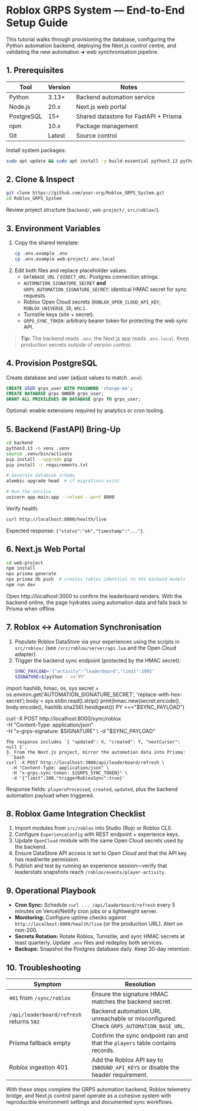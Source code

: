 # Roblox GRPS System — End-to-End Setup Guide

This tutorial walks through provisioning the database, configuring the Python
automation backend, deploying the Next.js control centre, and validating the new
automation ➜ web synchronisation pipeline.

## 1. Prerequisites

| Tool | Version | Notes |
| --- | --- | --- |
| Python | 3.13+ | Backend automation service |
| Node.js | 20.x | Next.js web portal |
| PostgreSQL | 15+ | Shared datastore for FastAPI + Prisma |
| npm | 10.x | Package management |
| Git | Latest | Source control |

Install system packages:

```bash
sudo apt update && sudo apt install -y build-essential python3.13 python3.13-venv postgresql-client
```

## 2. Clone & Inspect

```bash
git clone https://github.com/your-org/Roblox_GRPS_System.git
cd Roblox_GRPS_System
```

Review project structure (`backend/`, `web-project/`, `src/roblox/`).

## 3. Environment Variables

1. Copy the shared template:
   ```bash
   cp .env.example .env
   cp .env.example web-project/.env.local
   ```
2. Edit both files and replace placeholder values:
   - `DATABASE_URL` / `DIRECT_URL`: Postgres connection strings.
   - `AUTOMATION_SIGNATURE_SECRET` **and** `GRPS_AUTOMATION_SIGNATURE_SECRET`: identical HMAC secret for sync requests.
   - Roblox Open Cloud secrets (`ROBLOX_OPEN_CLOUD_API_KEY`, `ROBLOX_UNIVERSE_ID`, etc.).
   - Turnstile keys (site + secret).
   - `GRPS_SYNC_TOKEN`: arbitrary bearer token for protecting the web sync API.

> **Tip:** The backend reads `.env`; the Next.js app reads `.env.local`. Keep
> production secrets outside of version control.

## 4. Provision PostgreSQL

Create database and user (adjust values to match `.env`):

```sql
CREATE USER grps_user WITH PASSWORD 'change-me';
CREATE DATABASE grps OWNER grps_user;
GRANT ALL PRIVILEGES ON DATABASE grps TO grps_user;
```

Optional: enable extensions required by analytics or cron tooling.

## 5. Backend (FastAPI) Bring-Up

```bash
cd backend
python3.13 -m venv .venv
source .venv/bin/activate
pip install --upgrade pip
pip install -r requirements.txt

# Generate database schema
alembic upgrade head  # if migrations exist

# Run the service
uvicorn app.main:app --reload --port 8000
```

Verify health:

```bash
curl http://localhost:8000/health/live
```

Expected response: `{"status":"ok","timestamp":"..."}`.

## 6. Next.js Web Portal

```bash
cd web-project
npm install
npx prisma generate
npx prisma db push  # creates tables identical to the backend models
npm run dev
```

Open http://localhost:3000 to confirm the leaderboard renders. With the backend
online, the page hydrates using automation data and falls back to Prisma when
offline.

## 7. Roblox ↔ Automation Synchronisation

1. Populate Roblox DataStore via your experiences using the scripts in
   `src/roblox/` (see `/src/roblox/server/api.lua` and the Open Cloud adapter).
2. Trigger the backend sync endpoint (protected by the HMAC secret):
   ```bash
   SYNC_PAYLOAD='{"activity":"leaderboard","limit":100}'
   SIGNATURE=$(python - <<'PY'
import hashlib, hmac, os, sys
secret = os.environ.get('AUTOMATION_SIGNATURE_SECRET', 'replace-with-hex-secret')
body = sys.stdin.read().strip()
print(hmac.new(secret.encode(), body.encode(), hashlib.sha256).hexdigest())
PY
<<<"$SYNC_PAYLOAD")

   curl -X POST http://localhost:8000/sync/roblox \
     -H "Content-Type: application/json" \
     -H "x-grps-signature: $SIGNATURE" \
     -d "$SYNC_PAYLOAD"
   ```
   The response includes `{ "updated": X, "created": Y, "nextCursor": null }`.
3. From the Next.js project, mirror the automation data into Prisma:
   ```bash
   curl -X POST http://localhost:3000/api/leaderboard/refresh \
     -H "Content-Type: application/json" \
     -H "x-grps-sync-token: ${GRPS_SYNC_TOKEN}" \
     -d '{"limit":100,"triggerRobloxSync":true}'
   ```
   Response fields: `playersProcessed`, `created`, `updated`, plus the backend
   automation payload when triggered.

## 8. Roblox Game Integration Checklist

1. Import modules from `src/roblox` into Studio (Rojo or Roblox CLI).
2. Configure `ExperienceConfig` with REST endpoint + experience keys.
3. Update `OpenCloud` module with the same Open Cloud secrets used by the backend.
4. Ensure DataStore API access is set to *Open Cloud* and that the API key has
   read/write permission.
5. Publish and test by running an experience session—verify that leaderstats
   snapshots reach `/roblox/events/player-activity`.

## 9. Operational Playbook

- **Cron Sync:** Schedule `curl ... /api/leaderboard/refresh` every 5 minutes on
  Vercel/Netlify cron jobs or a lightweight server.
- **Monitoring:** Configure uptime checks against
  `http://localhost:8000/health/live` (or the production URL). Alert on non-200.
- **Secrets Rotation:** Rotate Roblox, Turnstile, and sync HMAC secrets at least
  quarterly. Update `.env` files and redeploy both services.
- **Backups:** Snapshot the Postgres database daily. Keep 30-day retention.

## 10. Troubleshooting

| Symptom | Resolution |
| --- | --- |
| `401` from `/sync/roblox` | Ensure the signature HMAC matches the backend secret. |
| `/api/leaderboard/refresh` returns `502` | Backend automation URL unreachable or misconfigured. Check `GRPS_AUTOMATION_BASE_URL`. |
| Prisma fallback empty | Confirm the sync endpoint ran and that the `players` table contains records. |
| Roblox ingestion 401 | Add the Roblox API key to `INBOUND_API_KEYS` or disable the header requirement. |

With these steps complete the GRPS automation backend, Roblox telemetry bridge,
and Next.js control panel operate as a cohesive system with reproducible
environment settings and documented sync workflows.

